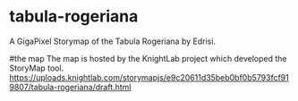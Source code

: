 # tabula-rogeriana
A GigaPixel Storymap of the Tabula Rogeriana by Edrisi.

#the map
The map is hosted by the KnightLab project which developed the StoryMap tool.
https://uploads.knightlab.com/storymapjs/e9c20611d35beb0bf0b5793fcf919807/tabula-rogeriana/draft.html
